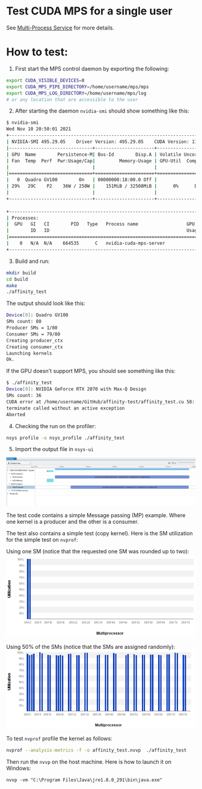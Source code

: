 # Test CUDA MPS for a single user


See [Multi-Process Service](https://docs.nvidia.com/deploy/pdf/CUDA_Multi_Process_Service_Overview.pdf) for more details.

# How to test:

1. First start the  MPS control daemon by exporting the following:
```bash
export CUDA_VISIBLE_DEVICES=0
export CUDA_MPS_PIPE_DIRECTORY=/home/username/mps/mps
export CUDA_MPS_LOG_DIRECTORY=/home/username/mps/log
# or any location that are accessible to the user
```

2. After starting the daemon `nvidia-smi` should show something like this:

```bash
$ nvidia-smi
Wed Nov 10 20:50:01 2021
+-----------------------------------------------------------------------------+
| NVIDIA-SMI 495.29.05    Driver Version: 495.29.05    CUDA Version: 11.5     |
|-------------------------------+----------------------+----------------------+
| GPU  Name        Persistence-M| Bus-Id        Disp.A | Volatile Uncorr. ECC |
| Fan  Temp  Perf  Pwr:Usage/Cap|         Memory-Usage | GPU-Util  Compute M. |
|                               |                      |               MIG M. |
|===============================+======================+======================|
|   0  Quadro GV100        On   | 00000000:18:00.0 Off |                  Off |
| 29%   29C    P2    36W / 250W |    151MiB / 32508MiB |      0%      Default |
|                               |                      |                  N/A |
+-------------------------------+----------------------+----------------------+

+-----------------------------------------------------------------------------+
| Processes:                                                                  |
|  GPU   GI   CI        PID   Type   Process name                  GPU Memory |
|        ID   ID                                                   Usage      |
|=============================================================================|
|    0   N/A  N/A    664535      C   nvidia-cuda-mps-server             27MiB |
+-----------------------------------------------------------------------------+
```

3. Build and run:
```bash
mkdir build
cd build
make
./affinity_test
```

The output should look like this:
```bash
Device[0]: Quadro GV100
SMs count: 80
Producer SMs = 1/80
Consumer SMs = 79/80
Creating producer_ctx
Creating consumer_ctx
Launching kernels
Ok.
```

If the GPU doesn't support MPS, you should see something like this:
```bash
$ ./affinity_test
Device[0]: NVIDIA GeForce RTX 2070 with Max-Q Design
SMs count: 36
CUDA error at /home/username/GitHub/affinity-test/affinity_test.cu 58: cudaErrorUnsupportedExecAffinity
terminate called without an active exception
Aborted
```

4. Checking the run on the profiler:

```bash
nsys profile -o nsys_profile ./affinity_test
```

5. Import the output file in `nsys-ui`

![](/figs/nsys-output.PNG)

The test code contains a simple Message passing (MP) example. Where one kernel is a producer and the other is a consumer.


The test also contains a simple test (copy kernel). Here is the SM utilization for the simple test on `nvprof`:

Using one SM (notice that the requested one SM was rounded up to two):
![](/figs/2sms-load.PNG)


Using 50% of the SMs (notice that the SMs are assigned randomly):
![](/figs/50psms-load.PNG)

To test `nvprof` profile the kernel as follows:
```bash
nvprof --analysis-metrics -f -o affinity_test.nvvp  ./affinity_test
```
Then run the `nvvp` on the host machine. Here is how to launch it on Windows:
```
nvvp -vm "C:\Program Files\Java\jre1.8.0_291\bin\java.exe"
```



